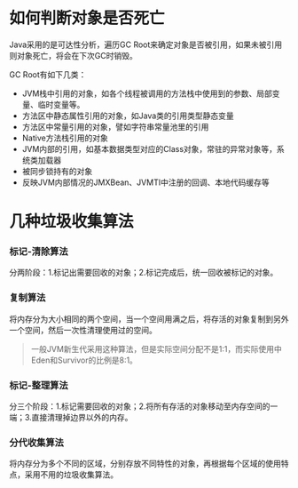 #  如何判断对象是否死亡

Java采用的是可达性分析，遍历GC Root来确定对象是否被引用，如果未被引用则对象死亡，将会在下次GC时销毁。

GC Root有如下几类：

- JVM栈中引用的对象，如各个线程被调用的方法栈中使用到的参数、局部变量、临时变量等。
- 方法区中静态属性引用的对象，如Java类的引用类型静态变量
- 方法区中常量引用的对象，譬如字符串常量池里的引用
- Native方法栈引用的对象
- JVM内部的引用，如基本数据类型对应的Class对象，常驻的异常对象等，系统类加载器
- 被同步锁持有的对象
- 反映JVM内部情况的JMXBean、JVMTI中注册的回调、本地代码缓存等


# 几种垃圾收集算法

### 标记-清除算法

分两阶段：1.标记出需要回收的对象；2.标记完成后，统一回收被标记的对象。

### 复制算法

将内存分为大小相同的两个空间，当一个空间用满之后，将存活的对象复制到另外一个空间，然后一次性清理使用过的空间。

> 一般JVM新生代采用这种算法，但是实际空间分配不是1:1，而实际使用中Eden和Survivor的比例是8:1。

### 标记-整理算法

分三个阶段：1.标记需要回收的对象；2.将所有存活的对象移动至内存空间的一端；3.直接清理掉边界以外的内存。

### 分代收集算法

将内存分为多个不同的区域，分别存放不同特性的对象，再根据每个区域的使用特点，采用不用的垃圾收集算法。


